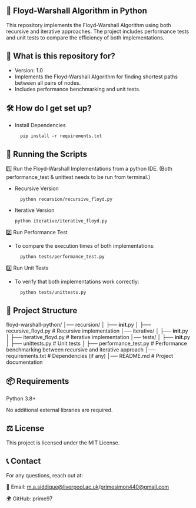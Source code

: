## 🚀 Floyd-Warshall Algorithm in Python 

This repository implements the Floyd-Warshall Algorithm using both recursive and iterative approaches. The project includes performance tests and unit tests to compare the efficiency of both implementations.

## 📌 What is this repository for? 

* Version: 1.0
* Implements the Floyd-Warshall Algorithm for finding shortest paths between all pairs of nodes.
* Includes performance benchmarking and unit tests.

## 🛠️ How do I get set up?

* Install Dependencies

        pip install -r requirements.txt

## 🚀 Running the Scripts

1️⃣ Run the Floyd-Warshall Implementations from a python IDE. (Both performance_test & unittest needs to be run from terminal.)

* Recursive Version

        python recursion/recursive_floyd.py

* Iterative Version

      python iterative/iterative_floyd.py

2️⃣ Run Performance Test

* To compare the execution times of both implementations:

        python tests/performance_test.py

3️⃣ Run Unit Tests

* To verify that both implementations work correctly:

        python tests/unittests.py

## 📂 Project Structure

floyd-warshall-python/
│── recursion/
│   ├── __init__.py
│   ├── recursive_floyd.py  # Recursive implementation
│── iterative/
│   ├── __init__.py
│   ├── iterative_floyd.py  # Iterative implementation
│── tests/
│   ├── __init__.py
│   ├── unittests.py  # Unit tests
│   ├── performance_test.py  # Performance benchmarking between recursive and iterative approach
│── requirements.txt  # Dependencies (if any)
│── README.md  # Project documentation


## 📦 Requirements

Python 3.8+

No additional external libraries are required.

## ⚖️ License

This project is licensed under the MIT License.

## 📞 Contact

For any questions, reach out at:

📧 Email: m.a.siddique@liverpool.ac.uk/primesimon440@gmail.com

🌍 GitHub: prime97


